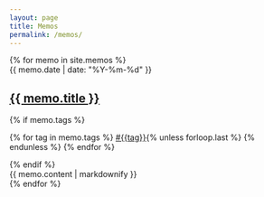 ```yaml
---
layout: page
title: Memos
permalink: /memos/
---
```


<div class="memos">
  {% for memo in site.memos %}
    <article class="memo">
      <div class="memo-header" onclick="window.location.href='{{ memo.url }}';" style="cursor: pointer;">
        <div class="memo-metadata">
          <time datetime="{{ memo.date | date_to_xmlschema }}">{{ memo.date | date: "%Y-%m-%d" }}</time>
        </div>
        <h2><a class="memo-link" href="{{ memo.url }}">{{ memo.title }}</a></h2>
        {% if memo.tags %}
          <p class="memo-tags">
            {% for tag in memo.tags %}
              <a href="/tag/{{tag}}">#{{tag}}</a>{% unless forloop.last %} {% endunless %}
            {% endfor %}
          </p>
        {% endif %}
      </div>
      <div class="memo-content">
        {{ memo.content | markdownify }}
      </div>
    </article>
  {% endfor %}
</div>
